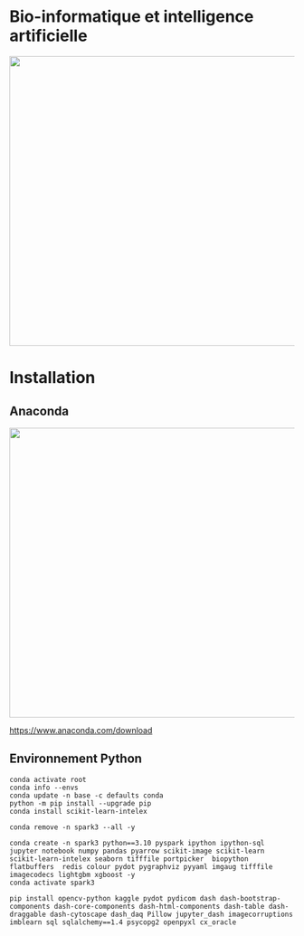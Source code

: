 # Bio-informatique et intelligence artificielle

<img src="https://raw.githubusercontent.com/rbizoi/IntelligenceEnDonneesDeSante/main/images/bioinformatique.png" width="512">

# Installation 

## Anaconda 

<img src="https://raw.githubusercontent.com/rbizoi/IntelligenceEnDonneesDeSante/refs/heads/main/images/anaconda.png" width="512">


https://www.anaconda.com/download

## Environnement Python

```
conda activate root
conda info --envs
conda update -n base -c defaults conda
python -m pip install --upgrade pip
conda install scikit-learn-intelex

conda remove -n spark3 --all -y

conda create -n spark3 python==3.10 pyspark ipython ipython-sql jupyter notebook numpy pandas pyarrow scikit-image scikit-learn scikit-learn-intelex seaborn tifffile portpicker  biopython flatbuffers  redis colour pydot pygraphviz pyyaml imgaug tifffile imagecodecs lightgbm xgboost -y
conda activate spark3

pip install opencv-python kaggle pydot pydicom dash dash-bootstrap-components dash-core-components dash-html-components dash-table dash-draggable dash-cytoscape dash_daq Pillow jupyter_dash imagecorruptions imblearn sql sqlalchemy==1.4 psycopg2 openpyxl cx_oracle

```
